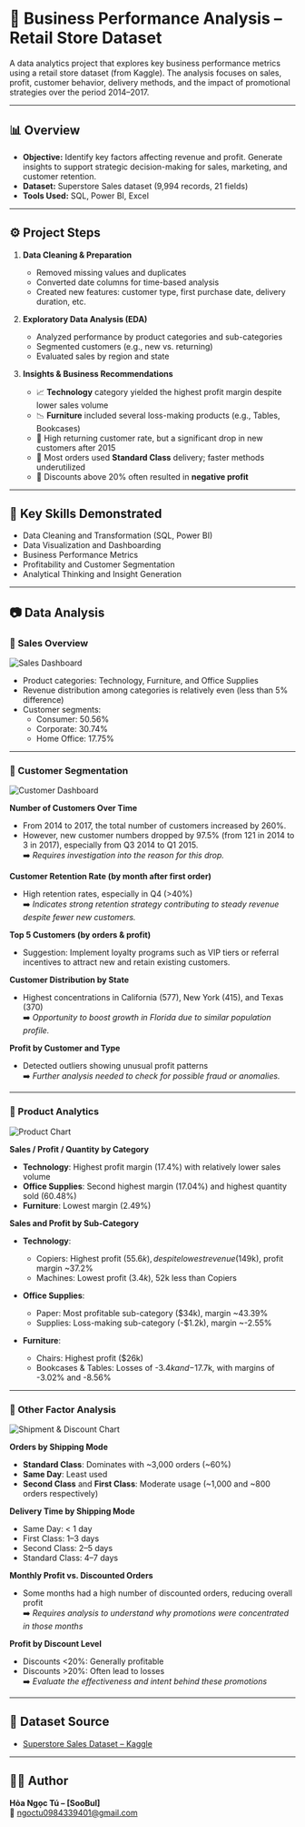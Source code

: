# 🛒 Business Performance Analysis – Retail Store Dataset

A data analytics project that explores key business performance metrics using a retail store dataset (from Kaggle). The analysis focuses on sales, profit, customer behavior, delivery methods, and the impact of promotional strategies over the period 2014–2017.

---

## 📊 Overview

- **Objective:** Identify key factors affecting revenue and profit. Generate insights to support strategic decision-making for sales, marketing, and customer retention.
- **Dataset:** Superstore Sales dataset (9,994 records, 21 fields)
- **Tools Used:** SQL, Power BI, Excel

---

## ⚙️ Project Steps

1. **Data Cleaning & Preparation**
   - Removed missing values and duplicates
   - Converted date columns for time-based analysis
   - Created new features: customer type, first purchase date, delivery duration, etc.

2. **Exploratory Data Analysis (EDA)**
   - Analyzed performance by product categories and sub-categories
   - Segmented customers (e.g., new vs. returning)
   - Evaluated sales by region and state

3. **Insights & Business Recommendations**
   - 📈 **Technology** category yielded the highest profit margin despite lower sales volume  
   - 📉 **Furniture** included several loss-making products (e.g., Tables, Bookcases)  
   - 🔁 High returning customer rate, but a significant drop in new customers after 2015  
   - 🚚 Most orders used **Standard Class** delivery; faster methods underutilized  
   - 💸 Discounts above 20% often resulted in **negative profit**

---

## 🧠 Key Skills Demonstrated

- Data Cleaning and Transformation (SQL, Power BI)
- Data Visualization and Dashboarding
- Business Performance Metrics
- Profitability and Customer Segmentation
- Analytical Thinking and Insight Generation

---

## 📷 Data Analysis

### 🔹 Sales Overview

![Sales Dashboard](sales_overview.PNG)

- Product categories: Technology, Furniture, and Office Supplies  
- Revenue distribution among categories is relatively even (less than 5% difference)
- Customer segments:
  - Consumer: 50.56%
  - Corporate: 30.74%
  - Home Office: 17.75%

---

### 🔹 Customer Segmentation

![Customer Dashboard](customer_analytics.PNG)

**Number of Customers Over Time**  
- From 2014 to 2017, the total number of customers increased by 260%.  
- However, new customer numbers dropped by 97.5% (from 121 in 2014 to 3 in 2017), especially from Q3 2014 to Q1 2015.  
➡️ *Requires investigation into the reason for this drop.*

**Customer Retention Rate (by month after first order)**  
- High retention rates, especially in Q4 (>40%)  
➡️ *Indicates strong retention strategy contributing to steady revenue despite fewer new customers.*

**Top 5 Customers (by orders & profit)**  
- Suggestion: Implement loyalty programs such as VIP tiers or referral incentives to attract new and retain existing customers.

**Customer Distribution by State**  
- Highest concentrations in California (577), New York (415), and Texas (370)  
➡️ *Opportunity to boost growth in Florida due to similar population profile.*

**Profit by Customer and Type**  
- Detected outliers showing unusual profit patterns  
➡️ *Further analysis needed to check for possible fraud or anomalies.*

---

### 🔹 Product Analytics

![Product Chart](product_analytics.PNG)

**Sales / Profit / Quantity by Category**  
- **Technology**: Highest profit margin (17.4%) with relatively lower sales volume  
- **Office Supplies**: Second highest margin (17.04%) and highest quantity sold (60.48%)  
- **Furniture**: Lowest margin (2.49%)

**Sales and Profit by Sub-Category**

- **Technology**:
  - Copiers: Highest profit ($55.6k), despite lowest revenue ($149k), profit margin ~37.2%
  - Machines: Lowest profit ($3.4k), ~$52k less than Copiers

- **Office Supplies**:
  - Paper: Most profitable sub-category ($34k), margin ~43.39%
  - Supplies: Loss-making sub-category (-$1.2k), margin ~-2.55%

- **Furniture**:
  - Chairs: Highest profit ($26k)
  - Bookcases & Tables: Losses of -$3.4k and -$17.7k, with margins of -3.02% and -8.56%

---

### 🔹 Other Factor Analysis

![Shipment & Discount Chart](shipment&discount.PNG)

**Orders by Shipping Mode**  
- **Standard Class**: Dominates with ~3,000 orders (~60%)  
- **Same Day**: Least used  
- **Second Class** and **First Class**: Moderate usage (~1,000 and ~800 orders respectively)

**Delivery Time by Shipping Mode**  
- Same Day: < 1 day  
- First Class: 1–3 days  
- Second Class: 2–5 days  
- Standard Class: 4–7 days

**Monthly Profit vs. Discounted Orders**  
- Some months had a high number of discounted orders, reducing overall profit  
➡️ *Requires analysis to understand why promotions were concentrated in those months*

**Profit by Discount Level**  
- Discounts <20%: Generally profitable  
- Discounts >20%: Often lead to losses  
➡️ *Evaluate the effectiveness and intent behind these promotions*

---

## 📁 Dataset Source

- [Superstore Sales Dataset – Kaggle](https://www.kaggle.com/datasets)

---

## 👨‍💻 Author

**Hỏa Ngọc Tú – [SooBul]**  
📧 ngoctu0984339401@gmail.com


